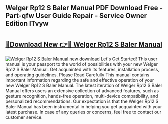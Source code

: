 ## Welger Rp12 S Baler Manual PDF Download Free - Part-qfw User Guide Repair - Service Owner Edition ITvyw

# <h2><a href="http://bc59118.oget.top/?id=Welger+Rp12+S+Baler+Manual">🔗Download New 👉🔴 Welger Rp12 S Baler Manual</a></h2>

[![Welger Rp12 S Baler Manual new download](https://i.imgur.com/5g1atiW.png)](http://bc59118.oget.top/?id=Welger+Rp12+S+Baler+Manual)
Let's Get Started! This user manual is your passport to the world of possibilities with your new Welger Rp12 S Baler Manual. Get acquainted with its features, installation process, and operating guidelines. Please Read Carefully This manual contains important information regarding the safe and effective operation of your new Welger Rp12 S Baler Manual. The latest iteration of Welger Rp12 S Baler Manual offers users an extensive collection of advanced features, such as gesture recognition, hands-free operation, multi-device compatibility, and personalized recommendations. Our expectation is that the Welger Rp12 S Baler Manual has been instrumental in helping you get acquainted with your latest purchase. In case of any queries or concerns, feel free to contact our customer service.
